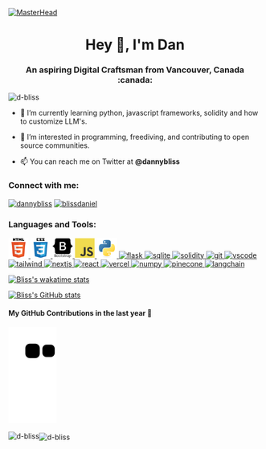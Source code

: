 [![MasterHead](https://i.imgur.com/47hZSFn.png)](https://github.com/d-bliss)
<h1 align="center">Hey 👋, I'm Dan</h1>
<h3 align="center">An aspiring Digital Craftsman from Vancouver, Canada :canada:</h3>

<p align="left"> <img src="https://komarev.com/ghpvc/?username=d-bliss&label=Profile%20views&color=0e75b6&style=flat" alt="d-bliss" /> </p>


- 🌱 I’m currently learning python, javascript frameworks, solidity and how to customize LLM's. 

- 👀 I’m interested in programming, freediving, and contributing to open source communities.

- 📫 You can reach me on Twitter at **@dannybliss**

<h3 align="left">Connect with me:</h3>
<p align="left">
<a href="https://twitter.com/dannybliss" target="blank"><img align="center" src="https://raw.githubusercontent.com/rahuldkjain/github-profile-readme-generator/master/src/images/icons/Social/twitter.svg" alt="dannybliss" height="30" width="40" /></a>
<a href="https://linkedin.com/in/blissdaniel" target="blank"><img align="center" src="https://raw.githubusercontent.com/rahuldkjain/github-profile-readme-generator/master/src/images/icons/Social/linked-in-alt.svg" alt="blissdaniel" height="30" width="40" /></a>
</p>

<h3 align="left">Languages and Tools:</h3>
<p align="left"> 
<a href="https://www.w3.org/html/" target="_blank" rel="noreferrer"> <img src="https://raw.githubusercontent.com/devicons/devicon/master/icons/html5/html5-original-wordmark.svg" alt="html5" width="40" height="40"/> </a> <a href="https://www.w3schools.com/css/" target="_blank" rel="noreferrer"> <img src="https://raw.githubusercontent.com/devicons/devicon/master/icons/css3/css3-original-wordmark.svg" alt="css3" width="40" height="40"/> </a> <a href="https://getbootstrap.com" target="_blank" rel="noreferrer"> <img src="https://raw.githubusercontent.com/devicons/devicon/master/icons/bootstrap/bootstrap-plain-wordmark.svg" alt="bootstrap" width="40" height="40"/> </a> <a href="https://developer.mozilla.org/en-US/docs/Web/JavaScript" target="_blank" rel="noreferrer"> <img src="https://raw.githubusercontent.com/devicons/devicon/master/icons/javascript/javascript-original.svg" alt="javascript" width="40" height="40"/> </a> <a href="https://www.python.org" target="_blank" rel="noreferrer"> <img src="https://raw.githubusercontent.com/devicons/devicon/master/icons/python/python-original.svg" alt="python" width="40" height="40"/> </a> <a href="https://flask.palletsprojects.com/" target="_blank" rel="noreferrer"> <img src="https://www.vectorlogo.zone/logos/pocoo_flask/pocoo_flask-icon.svg" alt="flask" width="40" height="40"/> </a> <a href="https://www.sqlite.org/" target="_blank" rel="noreferrer"> <img src="https://www.vectorlogo.zone/logos/sqlite/sqlite-icon.svg" alt="sqlite" width="40" height="40"/> </a>
<a href="https://soliditylang.org/" target="_blank" rel="noreferrer"> <img src="https://www.logo.wine/a/logo/Solidity/Solidity-Logo.wine.svg" alt="solidity" width="40" height="40"/> </a>
<a href="https://git-scm.com/" target="_blank" rel="noreferrer"> <img src="https://git-scm.com/images/logos/downloads/Git-Icon-1788C.png" alt="git" width="40" height="40"/> </a>
<a href="https://code.visualstudio.com/" target="_blank" rel="noreferrer"> <img src="https://code.visualstudio.com/assets/images/code-stable.png" alt="vscode" width="40" height="40"/> </a>
<a href="https://tailwindcss.com/" target="_blank" rel="noreferrer"> <img src="https://tailwindcss.com/_next/static/media/tailwindcss-mark.3c5441fc7a190fb1800d4a5c7f07ba4b1345a9c8.svg" alt="tailwind" width="40" height="40"/> </a>
<a href="https://nextjs.org/" target="_blank" rel="noreferrer"> <img src="https://seeklogo.com/images/N/next-js-logo-8FCFF51DD2-seeklogo.com.png" alt="nextjs" width="40" height="40"/> </a>
<a href="https://reactjs.org/" target="_blank" rel="noreferrer"> <img src="https://upload.wikimedia.org/wikipedia/commons/a/a7/React-icon.svg" alt="react" width="40" height="40"/> </a>
<a href="https://vercel.com/" target="_blank" rel="noreferrer"> <img src="https://seeklogo.com/images/V/vercel-logo-F748E39008-seeklogo.com.png" alt="vercel" width="40" height="40"/> </a>
<a href="https://numpy.org/" target="_blank" rel="noreferrer"> <img src="https://numpy.org/images/logo.svg" alt="numpy" width="40" height="40"/> </a>
<a href="https://pinecone.io/" target="_blank" rel="noreferrer"> <img src="https://seeklogo.com/images/P/pinecone-icon-logo-AF8B5B7F96-seeklogo.com.png" alt="pinecone" width="40" height="40"/> </a>
<a href="https://langchain.io" target="_blank" rel="noreferrer">
  <img src="https://res.cloudinary.com/crunchbase-production/image/upload/c_lpad,h_170,w_170,f_auto,b_white,q_auto:eco,dpr_1/hevtyfb5n5huqafmexo6" alt="langchain" width="40" height="40"/> </a> 
</p>

[![Bliss's wakatime stats](https://github-readme-stats.vercel.app/api/wakatime?username=dbliss&layout=compact)](https://github.com/d-bliss/github-readme-stats)

[![Bliss's GitHub stats](https://github-readme-stats.vercel.app/api?username=d-bliss&hide=stars&show_icons=true&rank_icon=github)](https://github.com/d-bliss/github-readme-stats)

#### My GitHub Contributions in the last year 🐍
![Snake animation](https://github.com/d-bliss/github-readme/blob/output/github-contribution-snake.svg)

<p><img align="left" src="https://github-readme-stats.vercel.app/api/top-langs?username=d-bliss&show_icons=true&locale=en&layout=compact" alt="d-bliss" /></p>

<p><img align="center" src="https://github-readme-streak-stats.herokuapp.com/?user=d-bliss&" alt="d-bliss" /></p>

